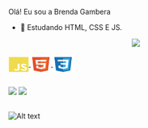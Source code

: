 Olá! Eu sou a Brenda Gambera
- 🌱 Estudando HTML, CSS E JS.




<div align="center">
  <a href="https://github.com/bregambera">
  <img height="145em" src="https://github-readme-stats.vercel.app/api?username=bregambera&show_icons=true&theme=dark&include_all_commits=true&count_private=true"/>
</div>
<div style="display: inline_block"><br>
  <img align="center" alt="bre-Js" height="30" width="40" src="https://raw.githubusercontent.com/devicons/devicon/master/icons/javascript/javascript-plain.svg">
  <img align="center" alt="bre-HTML" height="30" width="40" src="https://raw.githubusercontent.com/devicons/devicon/master/icons/html5/html5-original.svg">
  <img align="center" alt="bre-CSS" height="30" width="40" src="https://raw.githubusercontent.com/devicons/devicon/master/icons/css3/css3-original.svg">
</div>
  
  
  
  ##
  
  
  
  <div> 
 <a href="https://instagram.com/bregambera" target="_blank"><img src="https://img.shields.io/badge/-Instagram-%23E4405F?style=for-the-badge&logo=instagram&logoColor=white"      target="_blank"></a>
  <a href="https://www.linkedin.com/in/brenda-gambera-862122210/" target="_blank"><img src="https://img.shields.io/badge/-LinkedIn-%230077B5?style=for-the-badge&logo=linkedin&logoColor=white" target="_blank"></a> 
 </div>
  
 ## 
  

![Alt text](https://spotify-recently-played-readme.vercel.app/api?user=brendagmbr&unique={true|1|on|yes})
  
  
  
  
  
  
